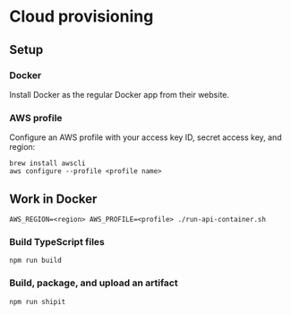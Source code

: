 # Cloud provisioning

## Setup

### Docker

Install Docker as the regular Docker app from their website.

### AWS profile

Configure an AWS profile with your access key ID, secret access key, and region:

```
brew install awscli
aws configure --profile <profile name>
```

## Work in Docker

```
AWS_REGION=<region> AWS_PROFILE=<profile> ./run-api-container.sh
```

### Build TypeScript files

```
npm run build
```

### Build, package, and upload an artifact

```
npm run shipit
```
